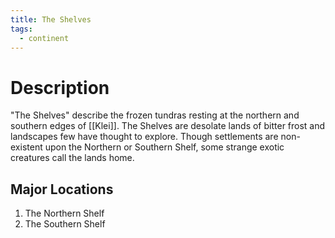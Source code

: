 ```yaml
---
title: The Shelves
tags:
  - continent
---
```


# Description
"The Shelves" describe the frozen tundras resting at the northern and southern edges of [[Klei]]. The Shelves are desolate lands of bitter frost and landscapes few have thought to explore. Though settlements are non-existent upon the Northern or Southern Shelf, some strange exotic creatures call the lands home. 

## Major Locations
1. The Northern Shelf
2. The Southern Shelf